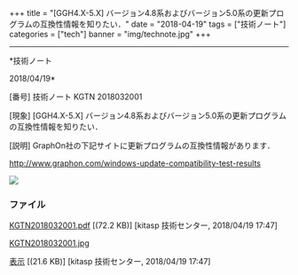 ﻿+++
title = "[GGH4.X-5.X] バージョン4.8系およびバージョン5.0系の更新プログラムの互換性情報を知りたい．"
date = "2018-04-19"
tags = ["技術ノート"]
categories = ["tech"]
banner = "img/technote.jpg"
+++

-----------------------------------------------------------------------------------------------------------------------------

*技術ノート

2018/04/19*


[番号]
技術ノート KGTN 2018032001

[現象]
[GGH4.X-5.X]
バージョン4.8系およびバージョン5.0系の更新プログラムの互換性情報を知りたい．

[説明]
GraphOn社の下記サイトに更新プログラムの互換性情報があります．

<http://www.graphon.com/windows-update-compatibility-test-results>

![](http://techreport.kitasp.net/attachments/download/4001/KGTN2018032001.jpg)


### ファイル

 
 


[KGTN2018032001.pdf](http://techreport.kitasp.net/attachments/download/4000/KGTN2018032001.pdf)
 [(72.2 KB)] [kitasp 技術センター, 2018/04/19
17:47]

[KGTN2018032001.jpg](http://techreport.kitasp.net/attachments/download/4001/KGTN2018032001.jpg)

[表示](http://techreport.kitasp.net/attachments/4001/KGTN2018032001.jpg "表示")
 [(21.6 KB)] [kitasp 技術センター, 2018/04/19
17:47]


 


 

